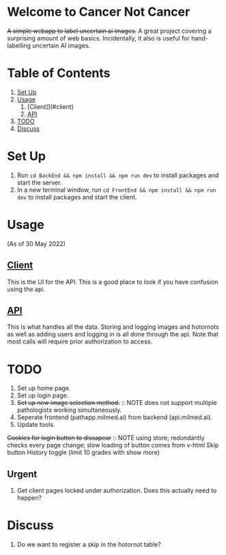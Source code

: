 # Welcome to Cancer Not Cancer

~~A simple webapp to label uncertain ai images.~~
A great project covering a surprising amount of web basics. Incidentally, it also is useful for hand-labelling uncertain AI images.

# Table of Contents

1. [Set Up](#set-up)
2. [Usage](#usage)
    1. [Client]](#client)
    2. [API](#api)
3. [TODO](#todo)
4. [Discuss](#discuss)

# Set Up

1. Run `cd BackEnd && npm install && npm run dev` to install packages and start the server.
2. In a new terminal window, run `cd FrontEnd && npm install && npm run dev` to install packages and start the client.

# Usage

(As of 30 May 2022)

## [Client](client/README.md)

This is the UI for the API. This is a good place to look if you have confusion using the api.

## [API](api/README.md)

This is what handles all the data. Storing and logging images and hotornots as well as adding users and logging in is all done through the api. Note that most calls will require prior authorization to access.

# TODO

1. Set up home page.
2. Set up login page.
3. ~~Set up new image selection method.~~ :: NOTE does not support multiple pathologists working simultaneously.
4. Seperate frontend (pathapp.milmed.ai) from backend (api.milmed.ai).
5. Update tools.

~~Cookies for login button to dissapear~~ :: NOTE using store; redundantly checks every page change; slow loading of button comes from v-html
Skip button
History toggle (limit 10 grades with show more)

## Urgent

1. Get client pages locked under authorization. Does this actually need to happen?

# Discuss

1. Do we want to register a skip in the hotornot table?